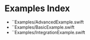 # Examples Index

- ``Examples/AdvancedExample.swift
- ``Examples/BasicExample.swift
- ``Examples/IntegrationExample.swift
